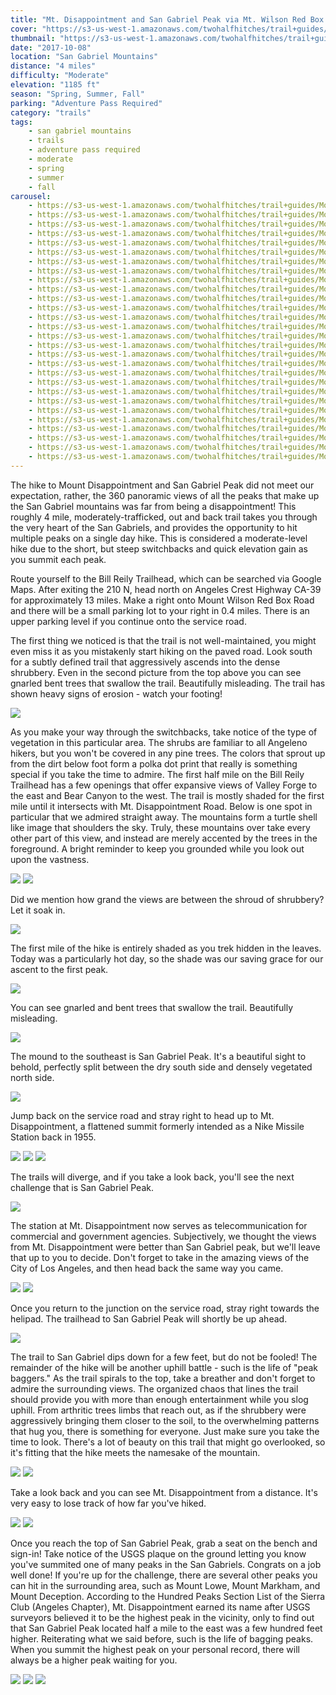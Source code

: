 ```yaml
---
title: "Mt. Disappointment and San Gabriel Peak via Mt. Wilson Red Box Road"
cover: "https://s3-us-west-1.amazonaws.com/twohalfhitches/trail+guides/Mount+Disappointment/_J8A3473.jpg"
thumbnail: "https://s3-us-west-1.amazonaws.com/twohalfhitches/trail+guides/Mount+Disappointment/thumbnail.jpg"
date: "2017-10-08"
location: "San Gabriel Mountains"
distance: "4 miles"
difficulty: "Moderate"
elevation: "1185 ft"
season: "Spring, Summer, Fall"
parking: "Adventure Pass Required"
category: "trails"
tags:
    - san gabriel mountains
    - trails
    - adventure pass required
    - moderate
    - spring
    - summer
    - fall
carousel:
    - https://s3-us-west-1.amazonaws.com/twohalfhitches/trail+guides/Mount+Disappointment/_J8A3230.jpg
    - https://s3-us-west-1.amazonaws.com/twohalfhitches/trail+guides/Mount+Disappointment/_J8A3231.jpg
    - https://s3-us-west-1.amazonaws.com/twohalfhitches/trail+guides/Mount+Disappointment/_J8A3242.jpg
    - https://s3-us-west-1.amazonaws.com/twohalfhitches/trail+guides/Mount+Disappointment/_J8A3246.jpg
    - https://s3-us-west-1.amazonaws.com/twohalfhitches/trail+guides/Mount+Disappointment/_J8A3255.jpg
    - https://s3-us-west-1.amazonaws.com/twohalfhitches/trail+guides/Mount+Disappointment/_J8A3258.jpg
    - https://s3-us-west-1.amazonaws.com/twohalfhitches/trail+guides/Mount+Disappointment/_J8A3261.jpg
    - https://s3-us-west-1.amazonaws.com/twohalfhitches/trail+guides/Mount+Disappointment/_J8A3294.jpg
    - https://s3-us-west-1.amazonaws.com/twohalfhitches/trail+guides/Mount+Disappointment/_J8A3298.jpg
    - https://s3-us-west-1.amazonaws.com/twohalfhitches/trail+guides/Mount+Disappointment/_J8A3314.jpg
    - https://s3-us-west-1.amazonaws.com/twohalfhitches/trail+guides/Mount+Disappointment/_J8A3338.jpg
    - https://s3-us-west-1.amazonaws.com/twohalfhitches/trail+guides/Mount+Disappointment/_J8A3342.jpg
    - https://s3-us-west-1.amazonaws.com/twohalfhitches/trail+guides/Mount+Disappointment/_J8A3387.jpg
    - https://s3-us-west-1.amazonaws.com/twohalfhitches/trail+guides/Mount+Disappointment/_J8A3399.jpg
    - https://s3-us-west-1.amazonaws.com/twohalfhitches/trail+guides/Mount+Disappointment/_J8A3421.jpg
    - https://s3-us-west-1.amazonaws.com/twohalfhitches/trail+guides/Mount+Disappointment/_J8A3430.jpg
    - https://s3-us-west-1.amazonaws.com/twohalfhitches/trail+guides/Mount+Disappointment/_J8A3477.jpg
    - https://s3-us-west-1.amazonaws.com/twohalfhitches/trail+guides/Mount+Disappointment/_J8A3483.jpg
    - https://s3-us-west-1.amazonaws.com/twohalfhitches/trail+guides/Mount+Disappointment/_J8A3485.jpg
    - https://s3-us-west-1.amazonaws.com/twohalfhitches/trail+guides/Mount+Disappointment/_J8A3487.jpg
    - https://s3-us-west-1.amazonaws.com/twohalfhitches/trail+guides/Mount+Disappointment/_J8A3491.jpg
    - https://s3-us-west-1.amazonaws.com/twohalfhitches/trail+guides/Mount+Disappointment/_J8A3494.jpg
    - https://s3-us-west-1.amazonaws.com/twohalfhitches/trail+guides/Mount+Disappointment/_J8A3513.jpg
    - https://s3-us-west-1.amazonaws.com/twohalfhitches/trail+guides/Mount+Disappointment/_J8A3517.jpg
    - https://s3-us-west-1.amazonaws.com/twohalfhitches/trail+guides/Mount+Disappointment/_J8A3525.jpg
    - https://s3-us-west-1.amazonaws.com/twohalfhitches/trail+guides/Mount+Disappointment/_J8A3550.jpg
    - https://s3-us-west-1.amazonaws.com/twohalfhitches/trail+guides/Mount+Disappointment/_J8A3553.jpg
    - https://s3-us-west-1.amazonaws.com/twohalfhitches/trail+guides/Mount+Disappointment/_J8A3559.jpg
---
```


The hike to Mount Disappointment and San Gabriel Peak did not meet our expectation, rather, the 360 panoramic views of all the peaks that make up the San Gabriel mountains was far from being a disappointment! This roughly 4 mile, moderately-trafficked, out and back trail takes you through the very heart of the San Gabriels, and provides the opportunity to hit multiple peaks on a single day hike. This is considered a moderate-level hike due to the short, but steep switchbacks and quick elevation gain as you summit each peak.

Route yourself to the Bill Reily Trailhead, which can be searched via Google Maps. After exiting the 210 N, head north on Angeles Crest Highway CA-39 for approximately 13 miles. Make a right onto Mount Wilson Red Box Road and there will be a small parking lot to your right in 0.4 miles. There is an upper parking level if you continue onto the service road.

The first thing we noticed is that the trail is not well-maintained, you might even miss it as you mistakenly start hiking on the paved road. Look south for a subtly defined trail that aggressively ascends into the dense shrubbery. Even in the second picture from the top above you can see gnarled bent trees that swallow the trail. Beautifully misleading. The trail has shown heavy signs of erosion - watch your footing!

![](https://s3-us-west-1.amazonaws.com/twohalfhitches/trail+guides/Mount+Disappointment/_J8A3234.jpg)

As you make your way through the switchbacks, take notice of the type of vegetation in this particular area. The shrubs are familiar to all Angeleno hikers, but you won't be covered in any pine trees. The colors that sprout up from the dirt below foot form a polka dot print that really is something special if you take the time to admire. The first half mile on the Bill Reily Trailhead has a few openings that offer expansive views of Valley Forge to the east and Bear Canyon to the west. The trail is mostly shaded for the first mile until it intersects with Mt. Disappointment Road. Below is one spot in particular that we admired straight away. The mountains form a turtle shell like image that shoulders the sky. Truly, these mountains over take every other part of this view, and instead are merely accented by the trees in the foreground. A bright reminder to keep you grounded while you look out upon the vastness.

![](https://s3-us-west-1.amazonaws.com/twohalfhitches/trail+guides/Mount+Disappointment/_J8A3461.jpg)
![](https://s3-us-west-1.amazonaws.com/twohalfhitches/trail+guides/Mount+Disappointment/_J8A3347.jpg)

Did we mention how grand the views are between the shroud of shrubbery? Let it soak in.

![](https://s3-us-west-1.amazonaws.com/twohalfhitches/trail+guides/Mount+Disappointment/_J8A3243.jpg)

The first mile of the hike is entirely shaded as you trek hidden in the leaves. Today was a particularly hot day, so the shade was our saving grace for our ascent to the first peak.

![](https://s3-us-west-1.amazonaws.com/twohalfhitches/trail+guides/Mount+Disappointment/_J8A3252.jpg)

You can see gnarled and bent trees that swallow the trail. Beautifully misleading.

![](https://s3-us-west-1.amazonaws.com/twohalfhitches/trail+guides/Mount+Disappointment/_J8A3319.jpg)

The mound to the southeast is San Gabriel Peak. It's a beautiful sight to behold, perfectly split between the dry south side and densely vegetated north side.

![](https://s3-us-west-1.amazonaws.com/twohalfhitches/trail+guides/Mount+Disappointment/_J8A3364.jpg)

Jump back on the service road and stray right to head up to Mt. Disappointment, a flattened summit formerly intended as a Nike Missile Station back in 1955.

![](https://s3-us-west-1.amazonaws.com/twohalfhitches/trail+guides/Mount+Disappointment/_J8A3384.jpg)
![](https://s3-us-west-1.amazonaws.com/twohalfhitches/trail+guides/Mount+Disappointment/_J8A3390.jpg)
![](https://s3-us-west-1.amazonaws.com/twohalfhitches/trail+guides/Mount+Disappointment/_J8A3437.jpg)

The trails will diverge, and if you take a look back, you'll see the next challenge that is San Gabriel Peak.

![](https://s3-us-west-1.amazonaws.com/twohalfhitches/trail+guides/Mount+Disappointment/_J8A3446.jpg)

The station at Mt. Disappointment now serves as telecommunication for commercial and government agencies. Subjectively, we thought the views from Mt. Disappointment were better than San Gabriel peak, but we'll leave that up to you to decide. Don't forget to take in the amazing views of the City of Los Angeles, and then head back the same way you came.

![](https://s3-us-west-1.amazonaws.com/twohalfhitches/trail+guides/Mount+Disappointment/_J8A3518.jpg)
![](https://s3-us-west-1.amazonaws.com/twohalfhitches/trail+guides/Mount+Disappointment/_J8A3495.jpg)

Once you return to the junction on the service road, stray right towards the helipad. The trailhead to San Gabriel Peak will shortly be up ahead.

![](https://s3-us-west-1.amazonaws.com/twohalfhitches/trail+guides/Mount+Disappointment/_J8A3521.jpg)

The trail to San Gabriel dips down for a few feet, but do not be fooled! The remainder of the hike will be another uphill battle - such is the life of "peak baggers." As the trail spirals to the top, take a breather and don't forget to admire the surrounding views. The organized chaos that lines the trail should provide you with more than enough entertainment while you slog uphill. From arthritic trees limbs that reach out, as if the shrubbery were aggressively bringing them closer to the soil, to the overwhelming patterns that hug you, there is something for everyone. Just make sure you take the time to look. There's a lot of beauty on this trail that might go overlooked, so it's fitting that the hike meets the namesake of the mountain.

![](https://s3-us-west-1.amazonaws.com/twohalfhitches/trail+guides/Mount+Disappointment/_J8A3547.jpg)
![](https://s3-us-west-1.amazonaws.com/twohalfhitches/trail+guides/Mount+Disappointment/_J8A3539.jpg)

Take a look back and you can see Mt. Disappointment from a distance. It's very easy to lose track of how far you've hiked.

![](https://s3-us-west-1.amazonaws.com/twohalfhitches/trail+guides/Mount+Disappointment/_J8A3534.jpg)
![](https://s3-us-west-1.amazonaws.com/twohalfhitches/trail+guides/Mount+Disappointment/_J8A3528.jpg)

Once you reach the top of San Gabriel Peak, grab a seat on the bench and sign-in! Take notice of the USGS plaque on the ground letting you know you've summited one of many peaks in the San Gabriels. Congrats on a job well done! If you're up for the challenge, there are several other peaks you can hit in the surrounding area, such as Mount Lowe, Mount Markham, and Mount Deception. According to the Hundred Peaks Section List of the Sierra Club (Angeles Chapter), Mt. Disappointment earned its name after USGS surveyors believed it to be the highest peak in the vicinity, only to find out that San Gabriel Peak located half a mile to the east was a few hundred feet higher. Reiterating what we said before, such is the life of bagging peaks. When you summit the highest peak on your personal record, there will always be a higher peak waiting for you.

![](https://s3-us-west-1.amazonaws.com/twohalfhitches/trail+guides/Mount+Disappointment/_J8A3555.jpg)
![](https://s3-us-west-1.amazonaws.com/twohalfhitches/trail+guides/Mount+Disappointment/_J8A3557.jpg)
![](https://s3-us-west-1.amazonaws.com/twohalfhitches/trail+guides/Mount+Disappointment/_J8A3556.jpg)

